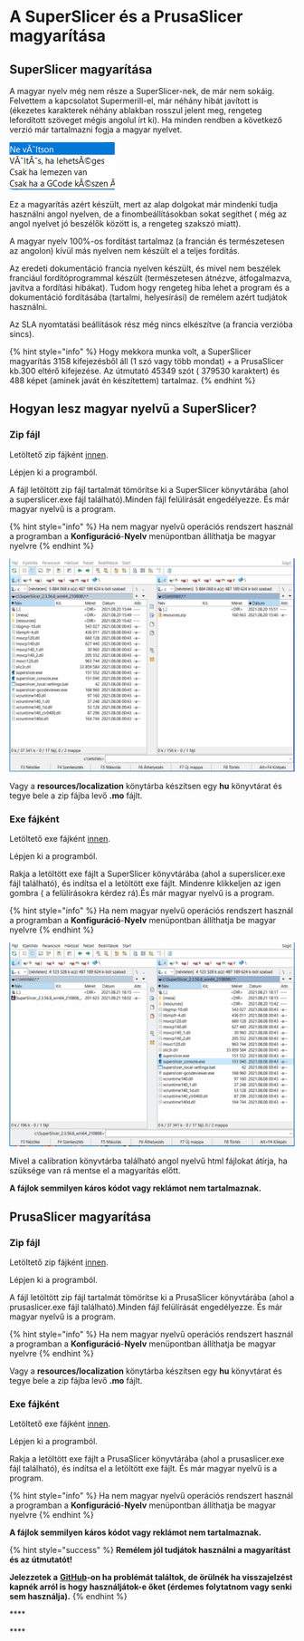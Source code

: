 # A SuperSlicer és a PrusaSlicer magyarítása

## SuperSlicer magyarítása

A magyar nyelv még nem része a SuperSlicer-nek, de már nem sokáig. Felvettem a kapcsolatot  Supermerill-el, már néhány hibát javított is \(ékezetes karakterek néhány ablakban rosszul jelent meg, rengeteg lefordított szöveget mégis angolul írt ki\). Ha minden rendben a következő verzió már tartalmazni fogja a magyar nyelvet.

![Ez a hiba m&#xE9;g nem ker&#xFC;lt jav&#xED;t&#xE1;sra.](../.gitbook/assets/hiba.png)

Ez a magyarítás azért készült, mert az alap dolgokat már mindenki tudja használni angol nyelven, de a finombeállításokban sokat segíthet \( még az angol nyelvet jó beszélők között is, a rengeteg szakszó miatt\).

A magyar nyelv 100%-os fordítást tartalmaz \(a francián és természetesen az angolon\) kívül más nyelven nem készült el a teljes fordítás.

Az eredeti dokumentáció francia nyelven készült, és mivel nem beszélek franciául fordítóprogrammal készült \(természetesen átnézve, átfogalmazva, javítva a fordítási hibákat\). Tudom hogy rengeteg hiba lehet a program és a dokumentáció fordításába \(tartalmi, helyesírási\) de remélem azért tudjátok használni.

Az SLA nyomtatási beállítások rész még nincs elkészítve \(a francia verzióba sincs\).

{% hint style="info" %}
Hogy mekkora munka volt, a SuperSlicer magyarítás 3158 kifejezésből áll \(1 szó vagy több mondat\) + a PrusaSlicer kb.300 eltérő kifejezése. Az útmutató 45349 szót \( 379530 karaktert\) és 488 képet \(aminek javát én készítettem\) tartalmaz.
{% endhint %}

## Hogyan lesz magyar nyelvű a SuperSlicer?

### Zip fájl

Letöltető zip fájként [innen](https://github.com/sziga/SuperSlicerHu/raw/master/fajlok/SuperSlicer/SuperSlicer_2.3.56.8_win64_210808_hu.zip).

Lépjen ki a programból.

A fájl letöltött zip fájl tartalmát tömörítse ki a SuperSlicer könyvtárába \(ahol a superslicer.exe fájl található\).Minden fájl felülírását engedélyezze. És már magyar nyelvű is a program.

{% hint style="info" %}
Ha nem magyar nyelvű operációs rendszert használ a programban a **Konfiguráció**-**Nyelv** menüpontban állíthatja be magyar nyelvre
{% endhint %}

![Zip f&#xE1;jl haszn&#xE1;lata \(gif\)](../.gitbook/assets/zip.gif)

Vagy a **resources/localization** könytárba készítsen egy **hu** könyvtárat és tegye bele a zip fájba levő **.mo** fájlt.

### Exe fájként

Letöltető exe fájként [innen](https://github.com/sziga/SuperSlicerHu/raw/master/fajlok/SuperSlicer/SuperSlicer_2.3.56.8_win64_210808_hu.exe).

Lépjen ki a programból.

Rakja a letöltött exe fájlt a SuperSlicer könyvtárába \(ahol a superslicer.exe fájl található\), és indítsa el a letöltött exe fájlt. Mindenre klikkeljen az igen gombra \( a felülírásokra kérdez rá\).És már magyar nyelvű is a program.

{% hint style="info" %}
Ha nem magyar nyelvű operációs rendszert használ a programban a **Konfiguráció**-**Nyelv** menüpontban állíthatja be magyar nyelvre
{% endhint %}

![Exe f&#xE1;jl haszn&#xE1;lata \(gif\)](../.gitbook/assets/exe.gif)

Mivel a calibration könyvtárba található angol nyelvű html fájlokat átírja, ha szüksége van rá mentse el a magyarítás előtt.

**A fájlok semmilyen káros kódot vagy reklámot nem tartalmaznak.**

## PrusaSlicer magyarítása

### Zip fájl

Letöltető zip fájként [innen](https://github.com/sziga/SuperSlicerHu/raw/master/fajlok/PrusaSlicer/PrusaSlicer-2.3.3%2Bwin64-202107161027_hu.zip).

Lépjen ki a programból.

A fájl letöltött zip fájl tartalmát tömörítse ki a PrusaSlicer könyvtárába \(ahol a prusaslicer.exe fájl található\).Minden fájl felülírását engedélyezze. És már magyar nyelvű is a program.

{% hint style="info" %}
Ha nem magyar nyelvű operációs rendszert használ a programban a **Konfiguráció**-**Nyelv** menüpontban állíthatja be magyar nyelvre
{% endhint %}

Vagy a **resources/localization** könytárba készítsen egy **hu** könyvtárat és tegye bele a zip fájba levő **.mo** fájlt.  


### Exe fájként

Letöltető exe fájként [innen](https://github.com/sziga/SuperSlicerHu/raw/master/fajlok/PrusaSlicer/PrusaSlicer-2.3.3%2Bwin64-202107161027_hu.exe).‌

Lépjen ki a programból.

Rakja a letöltött exe fájlt a PrusaSlicer könyvtárába \(ahol a prusaslicer.exe fájl található\), és indítsa el a letöltött exe fájlt. És már magyar nyelvű is a program.

{% hint style="info" %}
Ha nem magyar nyelvű operációs rendszert használ a programban a **Konfiguráció**-**Nyelv** menüpontban állíthatja be magyar nyelvre
{% endhint %}

**A fájlok semmilyen káros kódot vagy reklámot nem tartalmaznak.**

{% hint style="success" %}
**Remélem jól tudjátok használni a magyarítást és az útmutatót!**

**Jelezzetek a** [**GitHub**](https://github.com/sziga/SuperSlicerHu/issues)**-on ha problémát találtok, de örülnék ha visszajelzést kapnék arról is hogy használjátok-e őket \(érdemes folytatnom vagy senki sem használja\).** 
{% endhint %}





\*\*\*\*

\*\*\*\*



